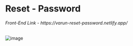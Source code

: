 <h1> Reset - Password </h1>

<h6>Front-End Link - https://varun-reset-password.netlify.app/</h6>

![image](https://github.com/VARUNKUMAR2020/PasswordReset-FrontEnd/assets/111338202/5ba0c055-3ca1-4653-b5b4-536a9b2f6045)

